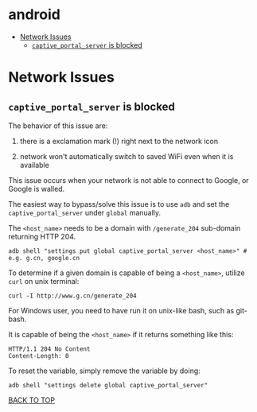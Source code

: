 android
=======

* [Network Issues](#network-issues)
  * [`captive_portal_server` is blocked](#captive_portal_server-is-blocked)


# Network Issues

## `captive_portal_server` is blocked
The behavior of this issue are:

1. there is a exclamation mark (!) right next to the network icon

2. network won't automatically switch to saved WiFi even when it is available

This issue occurs when your network is not able to connect to Google, or Google is walled.

The easiest way to bypass/solve this issue is to use `adb` and set the `captive_portal_server` under `global` manually.

The `<host_name>` needs to be a domain with `/generate_204` sub-domain returning HTTP 204.
```
adb shell "settings put global captive_portal_server <host_name>" # e.g. g.cn, google.cn
```

To determine if a given domain is capable of being a `<host_name>`, utilize `curl` on unix terminal:
```
curl -I http://www.g.cn/generate_204
```
For Windows user, you need to have run it on unix-like bash, such as git-bash.

It is capable of being the `<host_name>` if it returns something like this:
```
HTTP/1.1 204 No Content
Content-Length: 0
```

To reset the variable, simply remove the variable by doing:
```
adb shell "settings delete global captive_portal_server"
```
[BACK TO TOP](#table-of-contents)
